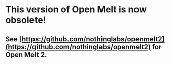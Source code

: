 # This version of Open Melt is now obsolete!

## See [https://github.com/nothinglabs/openmelt2](https://github.com/nothinglabs/openmelt2) for Open Melt 2.
